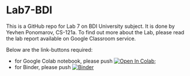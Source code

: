 # Lab7-BDI

This is a GitHub repo for Lab 7 on BDI University subject. It is done by Yevhen Ponomarov, CS-121a.
To find out more about the Lab, please read the lab report available on Google Classroom service.

Below are the link-buttons required:
* for Google Colab notebook, please push [![Open In Colab](https://colab.research.google.com/assets/colab-badge.svg)]([https://colab.research.google.com/github/jiyuuchc/lacss/blob/main-jax/notebooks/train_with_segmentation_label.ipynb](https://colab.research.google.com/drive/1747JteQhHBlATojb8qXk1a2WpGcJCqx6?usp=sharing));
* for Binder, please push [![Binder](https://mybinder.org/badge_logo.svg)](https://mybinder.org/v2/gh/EugenTheMachine/Lab7-BDI.git/main)
